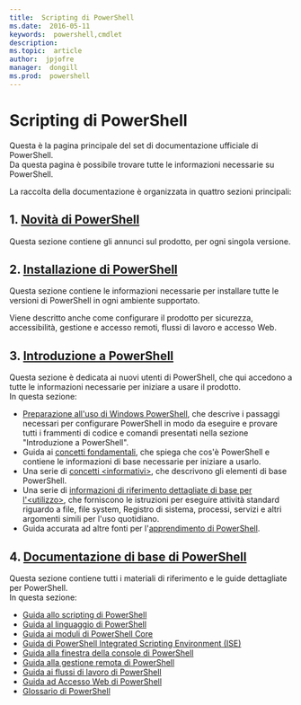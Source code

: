 ```yaml
---
title:  Scripting di PowerShell
ms.date:  2016-05-11
keywords:  powershell,cmdlet
description:  
ms.topic:  article
author:  jpjofre
manager:  dongill
ms.prod:  powershell
---
```


#  Scripting di PowerShell

Questa è la pagina principale del set di documentazione ufficiale di PowerShell.  
Da questa pagina è possibile trovare tutte le informazioni necessarie su PowerShell.

La raccolta della documentazione è organizzata in quattro sezioni principali:

##  1.  [Novità di PowerShell](whats-new/What-s-New-With-PowerShell.md)
Questa sezione contiene gli annunci sul prodotto, per ogni singola versione.

##  2.  [Installazione di PowerShell](setup/setup-reference.md)
Questa sezione contiene le informazioni necessarie per installare tutte le versioni di PowerShell in ogni ambiente supportato.  

Viene descritto anche come configurare il prodotto per sicurezza, accessibilità, gestione e accesso remoti, flussi di lavoro e accesso Web.

##  3.  [Introduzione a PowerShell](getting-started/Getting-Started-with-Windows-PowerShell.md)
Questa sezione è dedicata ai nuovi utenti di PowerShell, che qui accedono a tutte le informazioni necessarie per iniziare a usare il prodotto.  
In questa sezione:
-   [Preparazione all'uso di Windows PowerShell](getting-started/Getting-Ready-to-Use-Windows-PowerShell.md), che descrive i passaggi necessari per configurare PowerShell in modo da eseguire e provare tutti i frammenti di codice e comandi presentati nella sezione "Introduzione a PowerShell".
-  Guida ai [concetti fondamentali](getting-started/fundamental-concepts.md), che spiega che cos'è PowerShell e contiene le informazioni di base necessarie per iniziare a usarlo.
-  Una serie di [concetti &lt;informativi&gt;](getting-started/understanding-concepts-reference.md), che descrivono gli elementi di base PowerShell.
-  Una serie di [informazioni di riferimento dettagliate di base per l'&lt;utilizzo&gt;](getting-started/cookbooks/basic-cookbooks-reference.md), che forniscono le istruzioni per eseguire attività standard riguardo a file, file system, Registro di sistema, processi, servizi e altri argomenti simili per l'uso quotidiano.
-  Guida accurata ad altre fonti per l'[apprendimento di PowerShell](getting-started/more-powershell-learning.md).

##  4.  [Documentazione di base di PowerShell](core-powershell/core-powershell.md)
Questa sezione contiene tutti i materiali di riferimento e le guide dettagliate per PowerShell.  
In questa sezione:
-  [Guida allo scripting di PowerShell](core-powershell/scripting-guide.md)
-  [Guida al linguaggio di PowerShell](core-powershell/language-guide.md)
-  [Guida ai moduli di PowerShell Core](core-powershell/core-modules.md)
-  [Guida di PowerShell Integrated Scripting Environment (ISE)](core-powershell/ise-guide.md)
-  [Guida alla finestra della console di PowerShell](core-powershell/console-guide.md)
-  [Guida alla gestione remota di PowerShell](core-powershell/Running-Remote-Commands.md)
-  [Guida ai flussi di lavoro di PowerShell](core-powershell/workflows-guide.md)
-  [Guida ad Accesso Web di PowerShell](core-powershell/web-access.md)
-  [Glossario di PowerShell](Windows-PowerShell-Glossary.md)



<!--HONumber=May16_HO4-->


